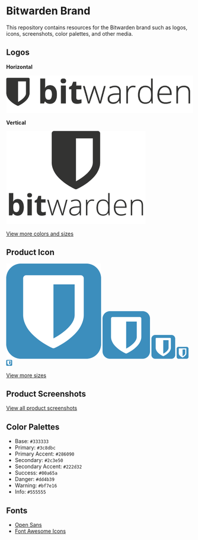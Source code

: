 # Bitwarden Brand

This repository contains resources for the Bitwarden brand such as logos, icons, screenshots, color palettes, and other media.

## Logos

**Horizontal**

![Bitwarden Logo Horizontal](/logos/logo-horizontal.png "Bitwarden Logo Horizontal")

**Vertical**

![Bitwarden Logo Vertical](/logos/logo-vertical.png "Bitwarden Logo Vertical")

[View more colors and sizes](/logos)

## Product Icon

![Bitwarden Product Icon 256](/icons/256x256.png "Bitwarden Product Icon 256")
![Bitwarden Product Icon 128](/icons/128x128.png "Bitwarden Product Icon 128")
![Bitwarden Product Icon 64](/icons/64x64.png "Bitwarden Product Icon 64")
![Bitwarden Product Icon 32](/icons/32x32.png "Bitwarden Product Icon 32")
![Bitwarden Product Icon 16](/icons/16x16.png "Bitwarden Product Icon 16")

[View more sizes](/icons)

## Product Screenshots

[View all product screenshots](/screenshots)

## Color Palettes

- Base: `#333333`
- Primary: `#3c8dbc`
- Primary Accent: `#286090`
- Secondary: `#2c3e50`
- Secondary Accent: `#222d32`
- Success: `#00a65a`
- Danger: `#dd4b39`
- Warning: `#bf7e16`
- Info: `#555555`

## Fonts

- [Open Sans](https://fonts.google.com/specimen/Open+Sans)
- [Font Awesome Icons](https://fontawesome.com/v4.7.0/)
